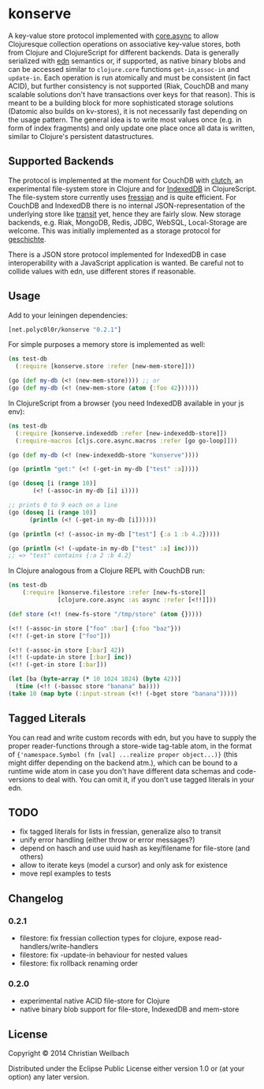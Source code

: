 # konserve

A key-value store protocol implemented with [core.async](https://github.com/clojure/core.async) to allow Clojuresque collection operations on associative key-value stores, both from Clojure and ClojureScript for different backends. Data is generally serialized with [edn](https://github.com/edn-format/edn) semantics or, if supported, as native binary blobs and can be accessed similar to `clojure.core` functions `get-in`,`assoc-in` and `update-in`. Each operation is run atomically and must be consistent (in fact ACID), but further consistency is not supported (Riak, CouchDB and many scalable solutions don't have transactions over keys for that reason). This is meant to be a building block for more sophisticated storage solutions (Datomic also builds on kv-stores), it is not necessarily fast depending on the usage pattern. The general idea is to write most values once (e.g. in form of index fragments) and only update one place once all data is written, similar to Clojure's persistent datastructures.

## Supported Backends

The protocol is implemented at the moment for CouchDB with [clutch](https://github.com/clojure-clutch/clutch), an experimental file-system store in Clojure and for [IndexedDB](https://developer.mozilla.org/en-US/docs/IndexedDB) in ClojureScript. The file-system store currently uses [fressian](https://github.com/clojure/data.fressian) and is quite efficient. For CouchDB and IndexedDB there is no internal JSON-representation of the underlying store like [transit](https://github.com/cognitect/transit-clj) yet, hence they are fairly slow.  New storage backends, e.g. Riak, MongoDB, Redis, JDBC, WebSQL, Local-Storage are welcome. This was initially implemented as a storage protocol for [geschichte](https://github.com/ghubber/geschichte).

There is a JSON store protocol implemented for IndexedDB in case interoperability with a JavaScript application is wanted. Be careful not to collide values with edn, use different stores if reasonable.

## Usage

Add to your leiningen dependencies:

~~~clojure
[net.polyc0l0r/konserve "0.2.1"]
~~~

For simple purposes a memory store is implemented as well:
~~~clojure
(ns test-db
  (:require [konserve.store :refer [new-mem-store]]))

(go (def my-db (<! (new-mem-store)))) ;; or
(go (def my-db (<! (new-mem-store (atom {:foo 42})))))
~~~

In ClojureScript from a browser (you need IndexedDB available in your js env):
~~~clojure
(ns test-db
  (:require [konserve.indexeddb :refer [new-indexeddb-store]])
  (:require-macros [cljs.core.async.macros :refer [go go-loop]]))

(go (def my-db (<! (new-indexeddb-store "konserve"))))

(go (println "get:" (<! (-get-in my-db ["test" :a]))))

(go (doseq [i (range 10)]
       (<! (-assoc-in my-db [i] i))))

;; prints 0 to 9 each on a line
(go (doseq [i (range 10)]
      (println (<! (-get-in my-db [i])))))

(go (println (<! (-assoc-in my-db ["test"] {:a 1 :b 4.2}))))

(go (println (<! (-update-in my-db ["test" :a] inc))))
;; => "test" contains {:a 2 :b 4.2}
~~~

In Clojure analogous from a Clojure REPL with CouchDB run:
~~~clojure
(ns test-db
    (:require [konserve.filestore :refer [new-fs-store]]
              [clojure.core.async :as async :refer [<!!]]))

(def store (<!! (new-fs-store "/tmp/store" (atom {}))))

(<!! (-assoc-in store ["foo" :bar] {:foo "baz"}))
(<!! (-get-in store ["foo"]))

(<!! (-assoc-in store [:bar] 42))
(<!! (-update-in store [:bar] inc))
(<!! (-get-in store [:bar]))

(let [ba (byte-array (* 10 1024 1024) (byte 42))]
  (time (<!! (-bassoc store "banana" ba))))
(take 10 (map byte (:input-stream (<!! (-bget store "banana")))))
~~~

## Tagged Literals

You can read and write custom records with edn, but you have to supply the proper reader-functions through a store-wide tag-table atom, in the format of `{'namespace.Symbol (fn [val] ...realize proper object...)}` (this might differ depending on the backend atm.), which can be bound to a runtime wide atom in case you don't have different data schemas and code-versions to deal with. You can omit it, if you don't use tagged literals in your edn.

## TODO
- fix tagged literals for lists in fressian, generalize also to transit
- unify error handling (either throw or error messages?)
- depend on hasch and use uuid hash as key/filename for file-store (and others)
- allow to iterate keys (model a cursor) and only ask for existence
- move repl examples to tests

## Changelog

### 0.2.1
- filestore: fix fressian collection types for clojure, expose read-handlers/write-handlers
- filestore: fix -update-in behaviour for nested values
- filestore: fix rollback renaming order
### 0.2.0
- experimental native ACID file-store for Clojure
- native binary blob support for file-store, IndexedDB and mem-store

## License

Copyright © 2014 Christian Weilbach

Distributed under the Eclipse Public License either version 1.0 or (at
your option) any later version.
